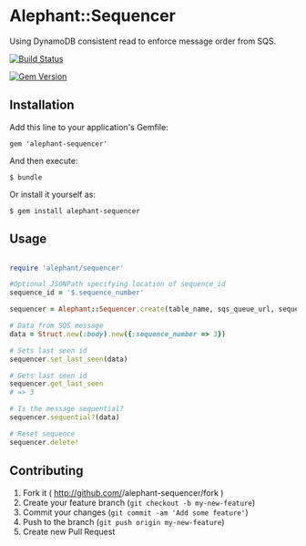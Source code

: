# Alephant::Sequencer

Using DynamoDB consistent read to enforce message order from SQS.

[![Build
Status](https://travis-ci.org/BBC-News/alephant-sequencer.png)](https://travis-ci.org/BBC-News/alephant-sequencer)

[![Gem Version](https://badge.fury.io/rb/alephant-sequencer.png)](http://badge.fury.io/rb/alephant-sequencer)

## Installation

Add this line to your application's Gemfile:

    gem 'alephant-sequencer'

And then execute:

    $ bundle

Or install it yourself as:

    $ gem install alephant-sequencer

## Usage

```rb

require 'alephant/sequencer'

#Optional JSONPath specifying location of sequence_id
sequence_id = '$.sequence_number'

sequencer = Alephant::Sequencer.create(table_name, sqs_queue_url, sequence_id)

# Data from SQS message
data = Struct.new(:body).new({:sequence_number => 3})

# Sets last seen id
sequencer.set_last_seen(data)

# Gets last seen id
sequencer.get_last_seen
# => 3

# Is the message sequential?
sequencer.sequential?(data)

# Reset sequence
sequencer.delete!
```

## Contributing
1. Fork it ( http://github.com/<my-github-username>/alephant-sequencer/fork )
2. Create your feature branch (`git checkout -b my-new-feature`)
3. Commit your changes (`git commit -am 'Add some feature'`)
4. Push to the branch (`git push origin my-new-feature`)
5. Create new Pull Request

